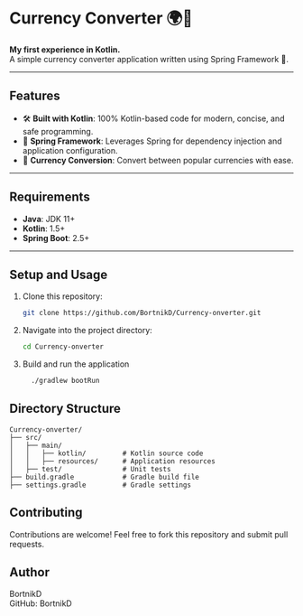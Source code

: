 # Currency Converter 🌍💱

**My first experience in Kotlin.**  
A simple currency converter application written using Spring Framework 🌱.

---

## Features

- 🛠 **Built with Kotlin**: 100% Kotlin-based code for modern, concise, and safe programming.
- 🌱 **Spring Framework**: Leverages Spring for dependency injection and application configuration.
- 💱 **Currency Conversion**: Convert between popular currencies with ease.

---

## Requirements

- **Java**: JDK 11+
- **Kotlin**: 1.5+
- **Spring Boot**: 2.5+

---

## Setup and Usage

1. Clone this repository:
   ```bash
   git clone https://github.com/BortnikD/Currency-onverter.git
   ```
2. Navigate into the project directory:
   ```bash
   cd Currency-onverter
   ```
3. Build and run the application
   ```bash
     ./gradlew bootRun
   ```

## Directory Structure
```code
Currency-onverter/
├── src/
│   ├── main/
│   │   ├── kotlin/         # Kotlin source code
│   │   ├── resources/      # Application resources
│   ├── test/               # Unit tests
├── build.gradle            # Gradle build file
├── settings.gradle         # Gradle settings
```

## Contributing
Contributions are welcome! Feel free to fork this repository and submit pull requests.

## Author
BortnikD  
GitHub: BortnikD  
